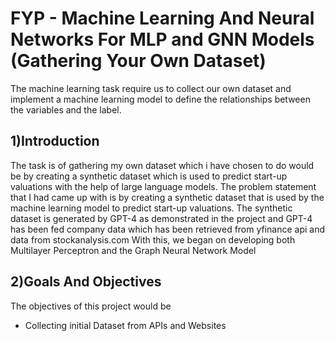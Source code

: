 # FYP - Machine Learning And Neural Networks For MLP and GNN Models (Gathering Your Own Dataset)

The machine learning task require us to collect our own dataset and implement a machine learning model to define the relationships between the variables and the label.
## 1)Introduction

The task is of gathering my own dataset which i have chosen to do would be by creating a synthetic dataset which is used to predict start-up valuations with the help of large language models. The problem statement that I had came up with is by creating 
a synthetic dataset that is used by the machine learning model to predict start-up valuations. The synthetic dataset is generated by GPT-4 as demonstrated in the project and GPT-4 has been fed company data which has been retrieved from yfinance api and data from stockanalysis.com
With this, we began on developing both Multilayer Perceptron and the Graph Neural Network Model

## 2)Goals And Objectives
The objectives of this project would be 
- Collecting initial Dataset from APIs and Websites
